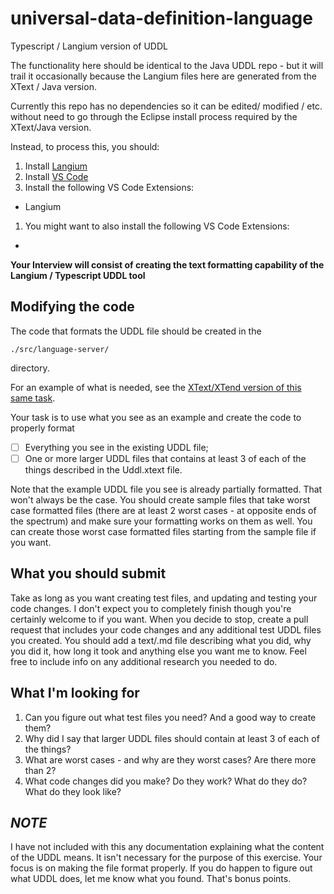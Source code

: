 # universal-data-definition-language
Typescript / Langium version of UDDL

The functionality here should be identical to the Java UDDL repo - but it will trail it occasionally because the Langium files here are generated from the XText / Java version.

Currently this repo has no dependencies so it can be edited/ modified / etc. without need to go through the Eclipse install process required by the XText/Java version.

Instead, to process this, you should:
1. Install [Langium](https://langium.org)
1. Install [VS Code](https://code.visualstudio.com/Download)
1. Install the following VS Code Extensions:
* Langium

1. You might want to also install the following VS Code Extensions:
* 


**Your Interview will consist of creating the text formatting capability of the Langium / Typescript UDDL tool**


## Modifying the code
The code that formats the UDDL file should be created in the
```
./src/language-server/
```

directory.

For an example of what is needed, see the [XText/XTend version of this same task](https://github.com/Epistimis/UDDL/blob/master/INTERVIEW.md).

Your task is to use what you see as an example and create the code to properly format 
- [ ] Everything you see in the existing UDDL file; 
- [ ] One or more larger UDDL files that contains at least 3 of each of the things described in the Uddl.xtext file.  

Note that the example UDDL file you see is already partially formatted. That won't always be the case. You should create sample files that take worst 
case formatted files (there are at least 2 worst cases - at opposite ends of the spectrum) and make sure your formatting works on them as well. You 
can create those worst case formatted files starting from the sample file if you want.

## What you should submit
Take as long as you want creating test files, and updating and testing your code changes. I don't expect you to completely finish though you're certainly 
welcome to if you want. When you decide to stop, create a pull request that includes your code changes and any additional 
test UDDL files you created. You should add a text/.md file describing what you did, why you did it, how long it took and anything else you want me to know.
Feel free to include info on any additional research you needed to do.

## What I'm looking for

1. Can you figure out what test files you need? And a good way to create them?
1. Why did I say that larger UDDL files should contain at least 3 of each of the things?
1. What are worst cases - and why are they worst cases? Are there more than 2?
1. What code changes did you make? Do they work? What do they do? What do they look like?

## ***NOTE*** 
I have not included with this any documentation explaining what the content of the UDDL means. It isn't necessary for the purpose of this exercise.
Your focus is on making the file format properly.  If you do happen to figure out what UDDL does, let me know what you found. That's bonus points.
